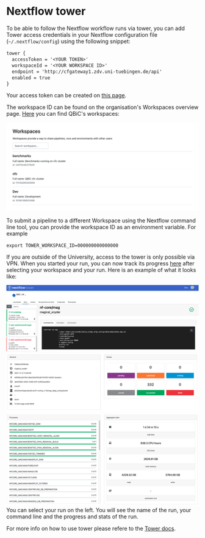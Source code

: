 # Nextflow tower

To be able to follow the Nextflow workflow runs via tower, you can add Tower access credentials in your Nextflow configuration file (`~/.nextflow/config`) using the following snippet:

```console
tower {
  accessToken = '<YOUR TOKEN>'
  workspaceId = '<YOUR WORKSPACE ID>'
  endpoint = 'http://cfgateway1.zdv.uni-tuebingen.de/api'
  enabled = true
}
```

Your access token can be created on [this page](http://cfgateway1.zdv.uni-tuebingen.de/tokens).

The workspace ID can be found on the organisation's Workspaces overview page. [Here](http://cfgateway1.zdv.uni-tuebingen.de/orgs/QBiC/workspaces) you can find QBiC's workspaces:

![workspaces](../../images/tower_workspaces.png)

To submit a pipeline to a different Workspace using the Nextflow command line tool, you can provide the workspace ID as an environment variable. For example

```console
export TOWER_WORKSPACE_ID=000000000000000
```

If you are outside of the University, access to the tower is only possible via VPN. When you started your run, you can now track its progress [here](http://cfgateway1.zdv.uni-tuebingen.de) after selecting your workspace and your run. Here is an example of what it looks like:

![example run](../../images/tower_run.png)
![example run](../../images/tower_run1.png)
![example run](../../images/tower_run2.png)
You can select your run on the left. You will see the name of the run, your command line and the progress and stats of the run.

For more info on how to use tower please refere to the [Tower docs](https://help.tower.nf/).
